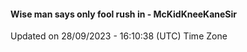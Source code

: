 #### Wise man says only fool rush in - McKidKneeKaneSir
Updated on 28/09/2023 - 16:10:38 (UTC) Time Zone

